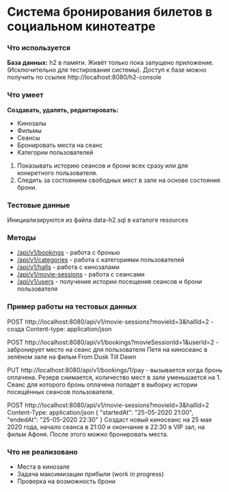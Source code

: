 # Система бронирования билетов в социальном кинотеатре

### Что используется
**База данных:** h2 в памяти. Живёт только пока запущено приложение. (Исключительно для тестирования системы).
Доступ к базе можно получить по ссылке http://localhost:8080/h2-console

### Что умеет
**Создавать, удалять, редактировать:**
* Кинозалы
* Фильмы
* Сеансы
* Бронировать места на сеанс
* Категории пользователей

1. Показывать историю сеансов и брони всех сразу или для конкретного пользователя.
2. Следить за состоянием свободных мест в зале на основе состояния брони.

### Тестовые данные
Инициализируются из файла data-h2.sql в каталоге resources

### Методы
* [/api/v1/bookings](/api/v1/bookings) - работа с бронью
* [/api/v1/categories](/api/v1/categories) - работа с категориями пользователей
* [/api/v1/halls](/api/v1/halls) - работа с кинозалами
* [/api/v1/movie-sessions](/api/v1/movie-sessions) - работа с сеансами
* [/api/v1/users](/api/v1/users) - получение истории посещения сеансов и брони пользователя

### Пример работы на тестовых данных
POST http://localhost:8080/api/v1/movie-sessions?movieId=3&hallId=2 - созда
Content-type: application/json


POST http://localhost:8080/api/v1/bookings?movieSessionId=1&userId=2 - забронирует место на сеанс для пользователя Петя на киносеанс в зелёном зале на фильм From Dusk Till Dawn

PUT http://localhost:8080/api/v1/bookings/1/pay - вызывается когда бронь оплачена. Резерв снимается, количество мест в зале уменьшается на 1. Сеанс для которого бронь оплачена попадет в выборку истории посещённых сеансов пользователя.

POST http://localhost:8080/api/v1/movie-sessions?movieId=3&hallId=2 
Content-Type: application/json
{
  "startedAt": "25-05-2020 21:00",
  "endedAt": "25-05-2020 22:30"
}
Создаст новый киносеанс на 25 мая 2020 года, начало сеанса в 21:00 и окончание в 22:30 в VIP зал, на фильм Афоня. После этого можно бронировать места.

### Что не реализовано

* Места в кинозале
* Задача максимизации прибыли (work in progress)
* Проверка на возможность брони
